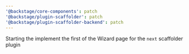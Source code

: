 ```yaml
---
'@backstage/core-components': patch
'@backstage/plugin-scaffolder': patch
'@backstage/plugin-scaffolder-backend': patch
---
```


Starting the implement the first of the Wizard page for the `next` scaffolder plugin
